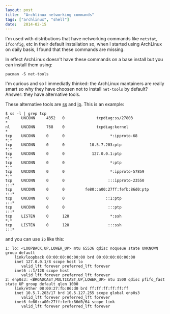 ```yaml
---
layout: post
title:  "Archlinux networking commands"
tags: ["archlinux", "shell"]
date:   2014-02-15
---
```


I'm used with distributions that have networking commands like
`netstat`, `ifconfig`, etc in their default installation so, when I
started using ArchLinux on daily basis, I found that these commands
are missing.

<!--more--> 

In effect ArchLinux doesn't have these commands on a base install but
you can install them using:

```console console %}
pacman -S net-tools
```

I'm curious and so I immediatly thinked: the ArchLinux mantainers are
really smart so why they have choosen not to install `net-tools` by
default? Answer: they have alternative tools.

These alternative tools are [ss][ss-man-page] and
[ip][ip-man-page]. This is an example:

```console console %}
$ ss -l | grep tcp
nl     UNCONN     4352   0              tcpdiag:ss/27803                *
nl     UNCONN     768    0              tcpdiag:kernel                 *
tcp    UNCONN     0      0                    *:ipproto-68               *:*
tcp    UNCONN     0      0           10.5.7.203:ptp                   *:*
tcp    UNCONN     0      0            127.0.0.1:ptp                   *:*
tcp    UNCONN     0      0                    *:ptp                   *:*
tcp    UNCONN     0      0                    *:ipproto-57859               *:*
tcp    UNCONN     0      0                   :::ipproto-23550              :::*
tcp    UNCONN     0      0         fe80::a00:27ff:fefb:86d0:ptp                  :::*
tcp    UNCONN     0      0                  ::1:ptp                  :::*
tcp    UNCONN     0      0                   :::ptp                  :::*
tcp    LISTEN     0      128                  *:ssh                   *:*
tcp    LISTEN     0      128                 :::ssh                  :::*
```

and you can use `ip` like this:

```console console %}
1: lo: <LOOPBACK,UP,LOWER_UP> mtu 65536 qdisc noqueue state UNKNOWN group default 
    link/loopback 00:00:00:00:00:00 brd 00:00:00:00:00:00
    inet 127.0.0.1/8 scope host lo
       valid_lft forever preferred_lft forever
    inet6 ::1/128 scope host 
       valid_lft forever preferred_lft forever
2: enp0s3: <BROADCAST,MULTICAST,UP,LOWER_UP> mtu 1500 qdisc pfifo_fast state UP group default qlen 1000
    link/ether 08:00:27:fb:86:d0 brd ff:ff:ff:ff:ff:ff
    inet 10.5.7.203/17 brd 10.5.127.255 scope global enp0s3
       valid_lft forever preferred_lft forever
    inet6 fe80::a00:27ff:fefb:86d0/64 scope link 
       valid_lft forever preferred_lft forever
```

[ss-man-page]: http://linux.die.net/man/8/ss
[ip-man-page]: http://linux.die.net/man/8/ip
